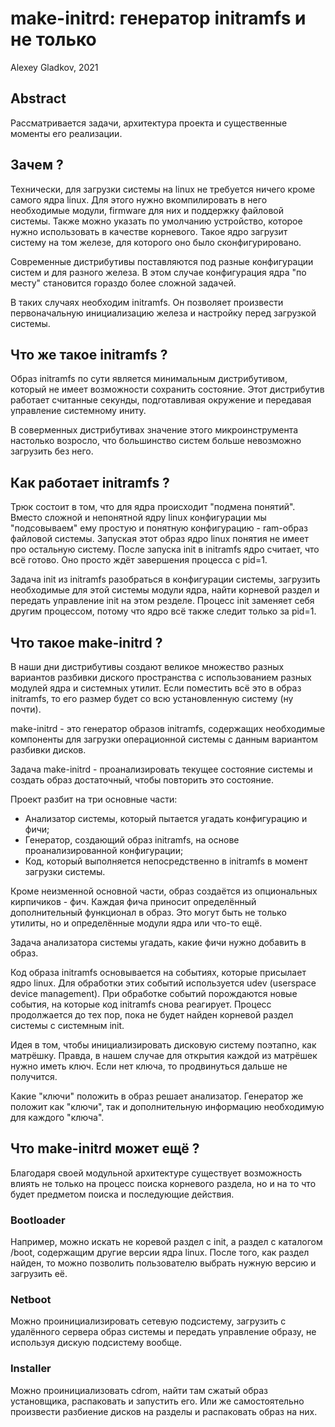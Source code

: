 # make-initrd: генератор initramfs и не только

Alexey Gladkov, 2021

## Abstract

Рассматривается задачи, архитектура проекта и существенные моменты его
реализации.

## Зачем ?

Технически, для загрузки системы на linux не требуется ничего кроме самого ядра
linux. Для этого нужно вкомпилировать в него необходимые модули, firmware для
них и поддержку файловой системы. Также можно указать по умолчанию устройство,
которое нужно использовать в качестве корневого. Такое ядро загрузит систему на
том железе, для которого оно было сконфигурировано.

Современные дистрибутивы поставляются под разные конфигурации систем и для
разного железа. В этом случае конфигурация ядра "по месту" становится гораздо
более сложной задачей.

В таких случаях необходим initramfs. Он позволяет произвести первоначальную
инициализацию железа и настройку перед загрузкой системы.

## Что же такое initramfs ?

Образ initramfs по сути является минимальным дистрибутивом, который не имеет
возможности сохранить состояние. Этот дистрибутив работает считанные секунды,
подготавливая окружение и передавая управление системному иниту.

В соверменных дистрибутивах значение этого микроинструмента настолько возросло,
что большинство систем больше невозможно загрузить без него.

## Как работает initramfs ?

Трюк состоит в том, что для ядра происходит "подмена понятий". Вместо сложной и
непонятной ядру linux конфигурации мы "подсовываем" ему простую и понятную
конфигурацию - ram-образ файловой системы. Запуская этот образ ядро linux
понятия не имеет про остальную систему. После запуска init в initramfs ядро
считает, что всё готово. Оно просто ждёт завершения процесса с pid=1.

Задача init из initramfs разобраться в конфигурации системы, загрузить
необходимые для этой системы модули ядра, найти корневой раздел и передать
управление init на этом резделе. Процесс init заменяет себя другим процессом,
потому что ядро всё также следит только за pid=1.

## Что такое make-initrd ?

В наши дни дистрибутивы создают великое множество разных вариантов разбивки
диского пространства с использованием разных модулей ядра и системных утилит.
Если поместить всё это в образ initramfs, то его размер будет со всю
установленную систему (ну почти).

make-initrd - это генератор образов initramfs, содержащих необходимые компоненты
для загрузки операционной системы с данным вариантом разбивки дисков.

Задача make-initrd - проанализировать текущее состояние системы и создать образ
достаточный, чтобы повторить это состояние.

Проект разбит на три основные части:

* Анализатор системы, который пытается угадать конфигурацию и фичи;
* Генератор, создающий образ initramfs, на основе проанализированной
  конфигурации;
* Код, который выполняется непосредственно в initramfs в момент загрузки
  системы.

Кроме неизменной основной части, образ создаётся из опциональных кирпичиков -
фич.  Каждая фича приносит определённый дополнительный функционал в образ. Это
могут быть не только утилиты, но и определённые модули ядра или что-то ещё.

Задача анализатора системы угадать, какие фичи нужно добавить в образ.

Код образа initramfs основывается на событиях, которые присылает ядро linux. Для
обработки этих событий используется udev (userspace device management).  При
обработке событий порождаются новые события, на которые код initramfs снова
реагирует. Процесс продолжается до тех пор, пока не будет найден корневой раздел
системы с системным init.

Идея в том, чтобы инициализировать дисковую систему поэтапно, как матрёшку.
Правда, в нашем случае для открытия каждой из матрёшек нужно иметь ключ. Если
нет ключа, то продвинуться дальше не получится.

Какие "ключи" положить в образ решает анализатор. Генератор же положит как
"ключи", так и дополнительную информацию необходимую для каждого "ключа".

## Что make-initrd может ещё ?

Благодаря своей модульной архитектуре существует возможность влиять не только на
процесс поиска корневого раздела, но и на то что будет предметом поиска и
последующие действия.

### Bootloader

Например, можно искать не коревой раздел с init, а раздел с каталогом /boot,
содержащим другие версии ядра linux. После того, как раздел найден, то можно
позволить пользователю выбрать нужную версию и загрузить её.

### Netboot

Можно проинициализировать сетевую подсистему, загрузить с удалённого сервера
образ системы и передать управление образу, не используя дискую подсистему
вообще.

### Installer

Можно проинициализовать cdrom, найти там сжатый образ установщика, распаковать и
запустить его. Или же самостоятельно произвести разбиение дисков на разделы и
распаковать образ на них.
